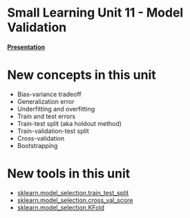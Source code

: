 # Small Learning Unit 11 - Model Validation

#### [Presentation](https://docs.google.com/presentation/d/1qdg2y9jAjie56yUUPJdsmjy9mWgFkwcgSTVyODvz2xk/edit#slide=id.g35f391192_029y)

# New concepts in this unit
* Bias-variance tradeoff
* Generalization error
* Underfitting and overfitting
* Train and test errors
* Train-test split (aka holdout method)
* Train-validation-test split
* Cross-validation
* Bootstrapping

# New tools in this unit
* [sklearn.model_selection.train_test_split](http://scikit-learn.org/stable/modules/generated/sklearn.model_selection.train_test_split.html)
* [sklearn.model_selection.cross_val_score](http://scikit-learn.org/stable/modules/generated/sklearn.model_selection.cross_val_score.html)
* [sklearn.model_selection.KFold](http://scikit-learn.org/stable/modules/generated/sklearn.model_selection.KFold.html)
